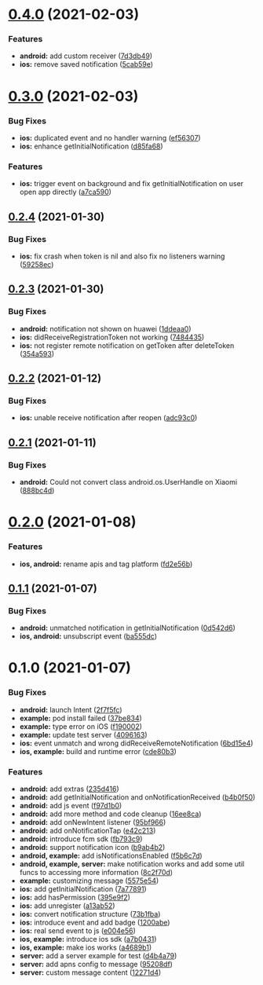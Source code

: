 # [0.4.0](https://github.com/leyserkids/react-native-fcm-notification/compare/v0.3.0...v0.4.0) (2021-02-03)


### Features

* **android:** add custom receiver ([7d3db49](https://github.com/leyserkids/react-native-fcm-notification/commit/7d3db496529674ccf69e1493b040cb1a3ad38602))
* **ios:** remove saved notification ([5cab59e](https://github.com/leyserkids/react-native-fcm-notification/commit/5cab59e4b099c06a6b8d510eb854aa350bfd1334))

# [0.3.0](https://github.com/leyserkids/react-native-fcm-notification/compare/v0.2.4...v0.3.0) (2021-02-03)


### Bug Fixes

* **ios:** duplicated event and no handler warning ([ef56307](https://github.com/leyserkids/react-native-fcm-notification/commit/ef56307a0731973bbfe86fbd68a69be33b0a690c))
* **ios:** enhance getInitialNotification ([d85fa68](https://github.com/leyserkids/react-native-fcm-notification/commit/d85fa683f9d8d14d87d0b1647b33ab9c8f5b45cf))


### Features

* **ios:** trigger event on background and fix getInitialNotification on user open app directly ([a7ca590](https://github.com/leyserkids/react-native-fcm-notification/commit/a7ca5907181709e49372e9a933e002af25618fda))

## [0.2.4](https://github.com/leyserkids/react-native-fcm-notification/compare/v0.2.3...v0.2.4) (2021-01-30)


### Bug Fixes

* **ios:** fix crash when token is nil and also fix no listeners warning ([59258ec](https://github.com/leyserkids/react-native-fcm-notification/commit/59258ecfed15a92bae28c39ee432a01967a3c7cb))

## [0.2.3](https://github.com/leyserkids/react-native-fcm-notification/compare/v0.2.2...v0.2.3) (2021-01-30)


### Bug Fixes

* **android:** notification not shown on huawei ([1ddeaa0](https://github.com/leyserkids/react-native-fcm-notification/commit/1ddeaa0e0cb7f2ad18a5f3a46809eec470e6a90c))
* **ios:** didReceiveRegistrationToken not working ([7484435](https://github.com/leyserkids/react-native-fcm-notification/commit/7484435de4bc431f623c2ef05d02fabd69c37f7f))
* **ios:** not register remote notification on getToken after deleteToken ([354a593](https://github.com/leyserkids/react-native-fcm-notification/commit/354a593a419fae6a0c70281ba19c7d8c73e1bd0d))

## [0.2.2](https://github.com/leyserkids/react-native-fcm-notification/compare/v0.2.1...v0.2.2) (2021-01-12)


### Bug Fixes

* **ios:** unable receive notification after reopen ([adc93c0](https://github.com/leyserkids/react-native-fcm-notification/commit/adc93c0ecf5c4fd15a43e7d6f0cd14383bb924c5))

## [0.2.1](https://github.com/leyserkids/react-native-fcm-notification/compare/v0.2.0...v0.2.1) (2021-01-11)


### Bug Fixes

* **android:** Could not convert class android.os.UserHandle on Xiaomi ([888bc4d](https://github.com/leyserkids/react-native-fcm-notification/commit/888bc4de6fa6a6f5fd37fff7b92d9394edea3e7d))

# [0.2.0](https://github.com/leyserkids/react-native-fcm-notification/compare/v0.1.1...v0.2.0) (2021-01-08)


### Features

* **ios, android:** rename apis and tag platform ([fd2e56b](https://github.com/leyserkids/react-native-fcm-notification/commit/fd2e56bbb09d2fd835305306a45815b55308a72d))

## [0.1.1](https://github.com/leyserkids/react-native-fcm-notification/compare/v0.1.0...v0.1.1) (2021-01-07)


### Bug Fixes

* **android:** unmatched notification in getInitialNotification ([0d542d6](https://github.com/leyserkids/react-native-fcm-notification/commit/0d542d62c989dbc7a7c089f9b51bc8d935bb94cf))
* **ios, android:** unsubscript event ([ba555dc](https://github.com/leyserkids/react-native-fcm-notification/commit/ba555dca7da75adace41cfde2b74d0baa93a2bbf))

# 0.1.0 (2021-01-07)


### Bug Fixes

* **android:** launch Intent ([2f7f5fc](https://github.com/leyserkids/react-native-fcm-notification/commit/2f7f5fcc30ee300ecec77d2f21c28cfa025569fb))
* **example:** pod install failed ([37be834](https://github.com/leyserkids/react-native-fcm-notification/commit/37be834dd01ec64d3ee89f275681d796d04d6271))
* **example:** type error on iOS ([f190002](https://github.com/leyserkids/react-native-fcm-notification/commit/f190002088810b519803d84a622505bd561d05cd))
* **example:** update test server ([4096163](https://github.com/leyserkids/react-native-fcm-notification/commit/4096163f1a20d289bd1a1df93e2b78aa9d92241a))
* **ios:** event unmatch and wrong didReceiveRemoteNotification ([6bd15e4](https://github.com/leyserkids/react-native-fcm-notification/commit/6bd15e4c3f6524af0433ff97fb2fa9a7d734db9f))
* **ios, example:** build and runtime error ([cde80b3](https://github.com/leyserkids/react-native-fcm-notification/commit/cde80b33e0eb6ea92ca8437d097094942de1a652))


### Features

* **android:** add extras ([235d416](https://github.com/leyserkids/react-native-fcm-notification/commit/235d416ddde09cfb66a0cf1a7f8e54f8638494b4))
* **android:** add getInitialNotification and onNotificationReceived ([b4b0f50](https://github.com/leyserkids/react-native-fcm-notification/commit/b4b0f50a339747515dc4905eb93ac459cf5bf3be))
* **android:** add js event ([f97d1b0](https://github.com/leyserkids/react-native-fcm-notification/commit/f97d1b05e1ed9a22bb8ce7d0b8313b82e2d33e28))
* **android:** add more method and code cleanup ([16ee8ca](https://github.com/leyserkids/react-native-fcm-notification/commit/16ee8caf8cfee2336caec202ae9b0de4c0af9314))
* **android:** add onNewIntent listener ([95bf966](https://github.com/leyserkids/react-native-fcm-notification/commit/95bf96689775897b202235ba4a07eef3b0eff601))
* **android:** add onNotificationTap ([e42c213](https://github.com/leyserkids/react-native-fcm-notification/commit/e42c213facdffcfabb213cea9daea3b155368c93))
* **android:** introduce fcm sdk ([fb793c9](https://github.com/leyserkids/react-native-fcm-notification/commit/fb793c9d40f38e3bd7e33c178cf3f789f321e037))
* **android:** support notification icon ([b9ab4b2](https://github.com/leyserkids/react-native-fcm-notification/commit/b9ab4b2307a63c214f89dbcd4852f0bb42ddaf35))
* **android, example:** add isNotificationsEnabled ([f5b6c7d](https://github.com/leyserkids/react-native-fcm-notification/commit/f5b6c7d812f60988d684b8dec246e878d1cf0314))
* **android, example, server:** make notification works and add some util funcs to accessing more information ([8c2f70d](https://github.com/leyserkids/react-native-fcm-notification/commit/8c2f70d03be2034f4e8b0163b309ed6038f68967))
* **example:** customizing message ([5575e54](https://github.com/leyserkids/react-native-fcm-notification/commit/5575e54091bf9e48c18b5e01d09807034719a183))
* **ios:** add getInitialNotification ([7a77891](https://github.com/leyserkids/react-native-fcm-notification/commit/7a77891bf699bdc8a3ade4d1914e69bcf8d95e57))
* **ios:** add hasPermission ([395e9f2](https://github.com/leyserkids/react-native-fcm-notification/commit/395e9f2f470ec3660a031b296164bb29b1bc23bb))
* **ios:** add unregister ([a13ab52](https://github.com/leyserkids/react-native-fcm-notification/commit/a13ab52c5bebc15d21683ac586ae05ce624215ae))
* **ios:** convert notification structure ([73b1fba](https://github.com/leyserkids/react-native-fcm-notification/commit/73b1fbabe57186af96f82fcabd7ab74ee11b7c87))
* **ios:** introduce event and add badge ([1200abe](https://github.com/leyserkids/react-native-fcm-notification/commit/1200abe5e18c7042511d005e7f1dbf751d98bdf9))
* **ios:** real send event to js ([e004e56](https://github.com/leyserkids/react-native-fcm-notification/commit/e004e56619cdc0ebbfa057369e34cd7c1dbd949f))
* **ios, example:** introduce ios sdk ([a7b0431](https://github.com/leyserkids/react-native-fcm-notification/commit/a7b043129ad65c8c6816637ef34a3ec09e0d3965))
* **ios, example:** make ios works ([a4689b1](https://github.com/leyserkids/react-native-fcm-notification/commit/a4689b14d92b0d4626d2d9ce0886e1242b88c579))
* **server:** add a server example for test ([d4b4a79](https://github.com/leyserkids/react-native-fcm-notification/commit/d4b4a798f678bb3eb2aa9f0504f9729314eb1ffa))
* **server:** add apns config to message ([95208df](https://github.com/leyserkids/react-native-fcm-notification/commit/95208dfb97ad32595c45a8c3fcc6f1105c8e8c6c))
* **server:** custom message content ([12271d4](https://github.com/leyserkids/react-native-fcm-notification/commit/12271d410127cd16bc5e5f3756ead98284949af3))

